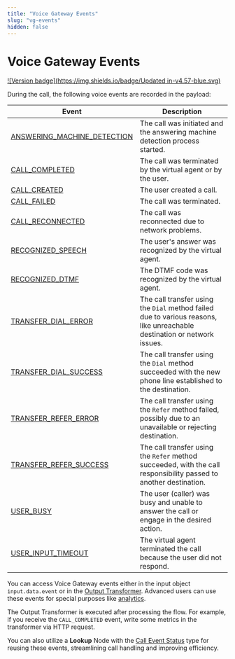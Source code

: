```yaml
---
title: "Voice Gateway Events"
slug: "vg-events"
hidden: false
---
```


# Voice Gateway Events

[![Version badge](https://img.shields.io/badge/Updated in-v4.57-blue.svg)](../../../release-notes/4.57.md)

During the call, the following voice events are recorded in the payload:

| Event                                                         | Description                                                                                                              |
|---------------------------------------------------------------|--------------------------------------------------------------------------------------------------------------------------|
| [ANSWERING_MACHINE_DETECTION](ANSWERING_MACHINE_DETECTION.md) | The call was initiated and the answering machine detection process started.                                              |
| [CALL_COMPLETED](CALL_COMPLETED.md)                           | The call was terminated by the virtual agent or by the user.                                                             |
| [CALL_CREATED](CALL_CREATED.md)                               | The user created a call.                                                                                                 |
| [CALL_FAILED](CALL_FAILED.md)                                 | The call was terminated.                                                                                                 |
| [CALL_RECONNECTED](CALL_RECONNECTED.md)                       | The call was reconnected due to network problems.                                                                        |
| [RECOGNIZED_SPEECH](RECOGNIZED_SPEECH.md)                     | The user's answer was recognized by the virtual agent.                                                                   |
| [RECOGNIZED_DTMF](RECOGNIZED_DTMF.md)                         | The DTMF code was recognized by the virtual agent.                                                                       |
| [TRANSFER_DIAL_ERROR](TRANSFER_DIAL_ERROR.md)                 | The call transfer using the `Dial` method failed due to various reasons, like unreachable destination or network issues. |
| [TRANSFER_DIAL_SUCCESS](TRANSFER_DIAL_SUCCESS.md)             | The call transfer using the `Dial` method succeeded with the new phone line established to the destination.              |
| [TRANSFER_REFER_ERROR](TRANSFER_REFER_ERROR)                  | The call transfer using the `Refer` method failed, possibly due to an unavailable or rejecting destination.              |
| [TRANSFER_REFER_SUCCESS](TRANSFER_REFER_SUCCESS.md)           | The call transfer using the `Refer` method succeeded, with the call responsibility passed to another destination.        |
| [USER_BUSY](USER_BUSY.md)                                     | The user (caller) was busy and unable to answer the call or engage in the desired action.                                |
| [USER_INPUT_TIMEOUT](USER_INPUT_TIMEOUT.md)                   | The virtual agent terminated the call because the user did not respond.                                                  |

You can access Voice Gateway events either in the input object `input.data.event` or in the [Output Transformer](../../../ai/endpoints/transformers/output-transformer.md). Advanced users can use these events for special purposes like [analytics](../../../ai/tools/analytics/analytics-concepts.md). 

The Output Transformer is executed after processing the flow. For example, if you receive the `CALL_COMPLETED` event, write some metrics in the transformer via HTTP request.

You can also utilize a **Lookup** Node with the [Call Event Status](../../../ai/flow-nodes/logic/lookup.md#call-event-status) type for reusing these events, streamlining call handling and improving efficiency.